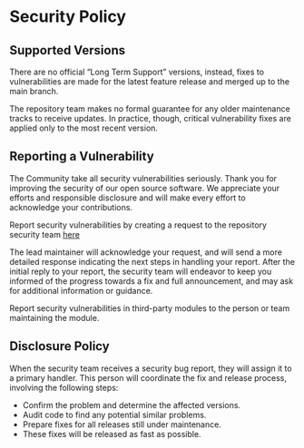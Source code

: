# Security Policy

## Supported Versions

There are no official “Long Term Support” versions, instead, fixes to vulnerabilities are made
for the latest feature release and merged up to the main branch.

The repository team makes no formal guarantee for any older maintenance tracks to receive updates. In practice, though, critical vulnerability fixes are applied only to the most recent version.

## Reporting a Vulnerability

The Community take all security vulnerabilities seriously. Thank you for improving the security of our open source software. We appreciate your efforts and responsible disclosure and will make every effort to acknowledge your contributions.

Report security vulnerabilities by creating a request to the repository security team [here](https://github.com/trendmicro/cloudone-container-security-github-action/security/advisories/new)

The lead maintainer will acknowledge your request, and will send a more detailed response indicating the next steps in handling your report. After the initial reply to your report, the security team will endeavor to keep you informed of the progress towards a fix and full announcement, and may ask for additional information or guidance.

Report security vulnerabilities in third-party modules to the person or team maintaining the module.

## Disclosure Policy

When the security team receives a security bug report, they will assign it to a primary handler. This person will coordinate the fix and release process, involving the following steps:

* Confirm the problem and determine the affected versions.
* Audit code to find any potential similar problems.
* Prepare fixes for all releases still under maintenance.
* These fixes will be released as fast as possible.
